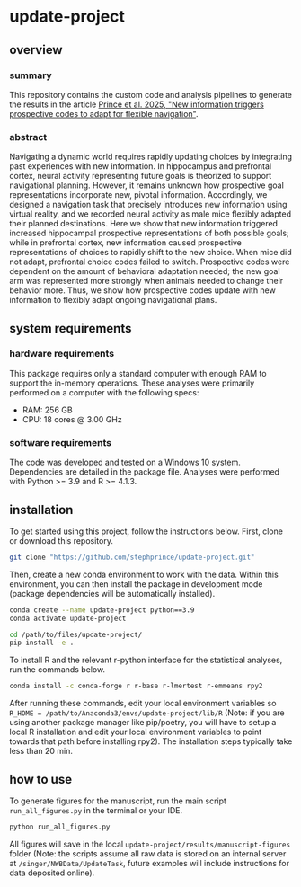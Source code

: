 # update-project

## overview

### summary
This repository contains the custom code and analysis pipelines to generate the results in the article [Prince et al. 2025, "New information triggers prospective codes to adapt for flexible navigation"](https://www.nature.com/articles/s41467-025-60122-8).

### abstract
Navigating a dynamic world requires rapidly updating choices by integrating past experiences with new information. In hippocampus and prefrontal cortex, neural activity representing future goals is theorized to support navigational planning. However, it remains unknown how prospective goal representations incorporate new, pivotal information. Accordingly, we designed a navigation task that precisely introduces new information using virtual reality, and we recorded neural activity as male mice flexibly adapted their planned destinations. Here we show that new information triggered increased hippocampal prospective representations of both possible goals; while in prefrontal cortex, new information caused prospective representations of choices to rapidly shift to the new choice. When mice did not adapt, prefrontal choice codes failed to switch. Prospective codes were dependent on the amount of behavioral adaptation needed; the new goal arm was represented more strongly when animals needed to change their behavior more. Thus, we show how prospective codes update with new information to flexibly adapt ongoing navigational plans.

## system requirements

### hardware requirements
This package requires only a standard computer with enough RAM to support the in-memory operations. These analyses were primarily performed on a computer with the following specs:

- RAM: 256 GB
- CPU: 18 cores @ 3.00 GHz

### software requirements

The code was developed and tested on a Windows 10 system. Dependencies are detailed in the package file. Analyses were performed with Python >= 3.9 and R >= 4.1.3.

## installation

To get started using this project, follow the instructions below. First, clone or download this repository. 

```bash
git clone "https://github.com/stephprince/update-project.git"
```

Then, create a new conda environment to work with the data. 
Within this environment, you can then install the package in development mode 
(package dependencies will be automatically installed).
```bash
conda create --name update-project python==3.9
conda activate update-project

cd /path/to/files/update-project/
pip install -e .
```

To install R and the relevant r-python interface for the statistical analyses, run the commands below.

```bash
conda install -c conda-forge r r-base r-lmertest r-emmeans rpy2
```
After running these commands, edit your local environment variables so `R_HOME = /path/to/Anaconda3/envs/update-project/lib/R`
(Note: if you are using another package manager like pip/poetry, you will have to setup a local R installation and edit 
your local environment variables to point towards that path before installing rpy2). The installation steps typically take less than 20 min.

## how to use
To generate figures for the manuscript, run the main script `run_all_figures.py` in the terminal or your IDE.

```bash
python run_all_figures.py
```

All figures will save in the local `update-project/results/manuscript-figures` folder
(Note: the scripts assume all raw data is stored on an internal server at `/singer/NWBData/UpdateTask`,
future examples will include instructions for data deposited online).

